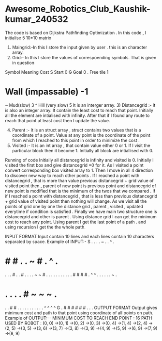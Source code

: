 # Awesome_Robotics_Club_Kaushik-kumar_240532
The code is based on Dijkstra Pathfinding Optimization . 
In this code , I initialise 5 10*10   matrix
1)	Maingrid:-In this I store the input given by user . this is an character array.
2)	Grid:- In this I store the values of correspoending  symbols. That is given in question 

	
Symbol	Meaning	Cost
S	Start	0
G	Goal	0
.	Free tile	1
#	Wall (impassable)	-1
~	Mud(slow)	3
^	Hill (very slow)	5
It is an interger array.
3)	Distancegrid :- It is also an integer array. It contain the  least cost to reach that point.
Initially all the element are intialised with infinity. After that if I found any route to reach that point at least cost then I update the value.

4)	Parent :- It is an struct array , struct contains two values that is a coordinate of a point. Value at any point is the coordinate of the point from which I reached to this point in order to minimize the cost .
5)	Visited :- It is an int array , that contain value either 0 or 1. If I visit the particular block then it become 1. Initially all block are intiallised  with 0.



Running of code 
Initially all distancegrid is infinity and visited is 0.
Initially I visited the first box and give distancegrid =0 for it. 
As I visited a point convert corresponding box  visited array to 1.
Then I move in all 4 direction to discover new way to reach other points .
 If I reached a point with distancegrid , that is more than  value previous distancegrid + grid value of visited point then , parent of new point is previous point   and distancegrid of new point is modified  that is the minimum of the twos that we compared .
 If if I reached a point with distancegrid , that is less than previous distancegrid + grid value of visited point then nothing will change. 
As we visit all the points of grid one by one the distance grid , parent , visited , updated everytime if condition is satisfied .
Finally we have main two structure one is distancegrid and other is parent . 
Using distance grid I can get the  minimum cost to reach any point. 
Using parent I get the last point of a path . and using recursion I get the the whole path.


INPUT FORMAT
Input contain 10 lines and each lines contain 10 characters separated by space.
Example of INPUT:-
S . . . . ~ . . ^ .
# # # . . ~ # . ^ .
. . . # . . # . . .
. ~ ~ # . . . . . .
. . . . . # # # # .
^ ^ . . . . . . ~ .
# . . . . # ~ ~ ~ .
. . # # . . . . . .
. . . . . ^ ^ ^ ^ G
. # # # # # # . . .
OUTPUT FORMAT
Output gives minimum cost and path to that point using coordinate of all points on path.
 Example of OUTPUT:--   MINIMUM COST TO REACH END POINT : 16
PATH USED BY ROBOT : (0, 0) ->(0, 1) ->(0, 2) ->(0, 3) ->(0, 4) ->(1, 4) ->(2, 4) ->(2, 5) ->(3, 5) ->(3, 6) ->(3, 7) ->(3, 8) ->(3, 9) ->(4, 9) ->(5, 9) ->(6, 9) ->(7, 9) ->(8, 9)


